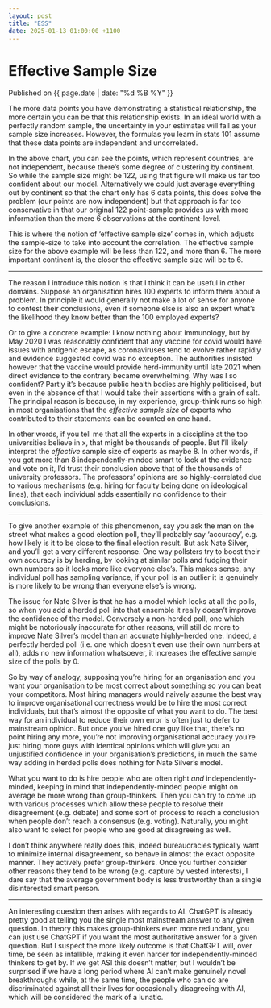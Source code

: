 ```yaml
---
layout: post
title: "ESS"
date: 2025-01-13 01:00:00 +1100
---
```


# Effective Sample Size

<span class="publish-date"> Published on  {{ page.date | date: "%d %B %Y" }}

The more data points you have demonstrating a statistical relationship, the more certain you can be that this relationship exists. In an ideal world with a perfectly random sample, the uncertainty in your estimates will fall as your sample size increases. However, the formulas you learn in stats 101 assume that these data points are independent and uncorrelated.

In the above chart, you can see the points, which represent countries, are not independent, because there’s some degree of clustering by continent. So while the sample size might be 122, using that figure will make us far too confident about our model. Alternatively we could just average everything out by continent so that the chart only has 6 data points, this does solve the problem (our points are now independent) but that approach is far too conservative in that our original 122 point-sample provides us with more information than the mere 6 observations at the continent-level.

This is where the notion of ‘effective sample size’ comes in, which adjusts the sample-size to take into account the correlation. The effective sample size for the above example will be less than 122, and more than 6. The more important continent is, the closer the effective sample size will be to 6.

***

The reason I introduce this notion is that I think it can be useful in other domains. Suppose an organisation hires 100 experts to inform them about a problem. In principle it would generally not make a lot of sense for anyone to contest their conclusions, even if someone else is also an expert what’s the likelihood they know better than the 100 employed experts? 

Or to give a concrete example: I know nothing about immunology, but by May 2020 I was reasonably confident that any vaccine for covid would have issues with antigenic escape, as coronaviruses tend to evolve rather rapidly and evidence suggested covid was no exception. The authorities insisted however that the vaccine would provide herd-immunity until late 2021 when direct evidence to the contrary became overwhelming. Why was I so confident? Partly it’s because public health bodies are highly politicised, but even in the absence of that I would take their assertions with a grain of salt. The principal reason is because, in my experience, group-think runs so high in most organisations that the *effective sample size* of experts who contributed to their statements can be counted on one hand. 

In other words, if you tell me that all the experts in a discipline at the top universities believe in x, that might be thousands of people. But I’ll likely interpret the *effective* sample size of experts as maybe 8. In other words, if you got more than 8 independently-minded smart to look at the evidence and vote on it, I’d trust their conclusion above that of the thousands of university professors. The professors’ opinions are so highly-correlated due to various mechanisms (e.g. hiring for faculty being done on ideological lines), that each individual adds essentially no confidence to their conclusions.

***

To give another example of this phenomenon, say you ask the man on the street what makes a good election poll, they’ll probably say ‘accuracy’, e.g. how likely is it to be close to the final election result. But ask Nate Silver, and you’ll get a very different response. One way pollsters try to boost their own accuracy is by herding, by looking at similar polls and fudging their own numbers so it looks more like everyone else’s. This makes sense, any individual poll has sampling variance, if your poll is an outlier it is genuinely is more likely to be wrong than everyone else’s is wrong. 

The issue for Nate Silver is that he has a model which looks at all the polls, so when you add a herded poll into that ensemble it really doesn’t improve the confidence of the model. Conversely a non-herded poll, one which might be notoriously inaccurate for other reasons, will still do more to improve Nate Silver’s model than an accurate highly-herded one. Indeed, a perfectly herded poll (i.e. one which doesn’t even use their own numbers at all), adds no new information whatsoever, it increases the effective sample size of the polls by 0. 

So by way of analogy, supposing you’re hiring for an organisation and you want your organisation to be most correct about something so you can beat your competitors. Most hiring managers would naively assume the best way to improve organisational correctness would be to hire the most correct individuals, but that’s almost the opposite of what you want to do. The best way for an individual to reduce their own error is often just to defer to mainstream opinion. But once you’ve hired one guy like that, there’s no point hiring any more, you’re not improving organisational accuracy you’re just hiring more guys with identical opinions which will give you an unjustified confidence in your organisation’s predictions, in much the same way adding in herded polls does nothing for Nate Silver’s model.

What you want to do is hire people who are often right *and* independently-minded, keeping in mind that independently-minded people might on average be more wrong than group-thinkers. Then you can try to come up with various processes which allow these people to resolve their disagreement (e.g. debate) and some sort of process to reach a conclusion when people don’t reach a consensus (e.g. voting). Naturally, you might also want to select for people who are good at disagreeing as well. 

I don’t think anywhere really does this, indeed bureaucracies typically want to minimize internal disagreement, so behave in almost the exact opposite manner. They actively prefer group-thinkers. Once you further consider other reasons they tend to be wrong (e.g. capture by vested interests), I dare say that the average government body is less trustworthy than a single disinterested smart person. 

***
An interesting question then arises with regards to AI. ChatGPT is already pretty good at telling you the single most mainstream answer to any given question. In theory this makes group-thinkers even more redundant, you can just use ChatGPT if you want the most authoritative answer for a given question. But I suspect the more likely outcome is that ChatGPT will, over time, be seen as infallible, making it even harder for independently-minded thinkers to get by. If we get ASI this doesn’t matter, but I wouldn’t be surprised if we have a long period where AI can’t make genuinely novel breakthroughs while, at the same time, the people who can do are discriminated against all their lives for occasionally disagreeing with AI, which will be considered the mark of a lunatic. 


